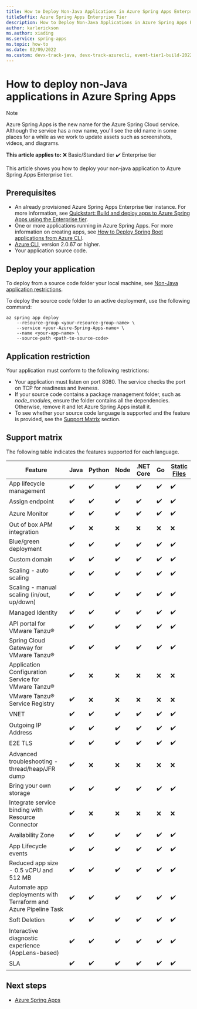 ```yaml
---
title: How to Deploy Non-Java Applications in Azure Spring Apps Enterprise Tier
titleSuffix: Azure Spring Apps Enterprise Tier
description: How to Deploy Non-Java Applications in Azure Spring Apps Enterprise Tier
author: karlerickson
ms.author: xiading
ms.service: spring-apps
ms.topic: how-to
ms.date: 02/09/2022
ms.custom: devx-track-java, devx-track-azurecli, event-tier1-build-2022
---
```


# How to deploy non-Java applications in Azure Spring Apps

> [!NOTE]
> Azure Spring Apps is the new name for the Azure Spring Cloud service. Although the service has a new name, you'll see the old name in some places for a while as we work to update assets such as screenshots, videos, and diagrams.

**This article applies to:** ❌ Basic/Standard tier ✔️ Enterprise tier

This article shows you how to deploy your non-java application to Azure Spring Apps Enterprise tier.

## Prerequisites

- An already provisioned Azure Spring Apps Enterprise tier instance. For more information, see [Quickstart: Build and deploy apps to Azure Spring Apps using the Enterprise tier](quickstart-deploy-apps-enterprise.md).
- One or more applications running in Azure Spring Apps. For more information on creating apps, see [How to Deploy Spring Boot applications from Azure CLI](./how-to-launch-from-source.md).
- [Azure CLI](/cli/azure/install-azure-cli), version 2.0.67 or higher.
- Your application source code.

## Deploy your application

To deploy from a source code folder your local machine, see [Non-Java application restrictions](#application-restriction).

To deploy the source code folder to an active deployment, use the following command:

```azurecli
az spring app deploy
    --resource-group <your-resource-group-name> \
    --service <your-Azure-Spring-Apps-name> \
    --name <your-app-name> \
    --source-path <path-to-source-code>
```

## Application restriction

Your application must conform to the following restrictions:

- Your application must listen on port 8080. The service checks the port on TCP for readiness and liveness.
- If your source code contains a package management folder, such as *node_modules*, ensure the folder contains all the dependencies. Otherwise, remove it and let Azure Spring Apps install it.
- To see whether your source code language is supported and the feature is provided, see the [Support Matrix](#support-matrix) section.

## Support matrix

The following table indicates the features supported for each language.

| Feature                                                         | Java | Python | Node | .NET Core | Go |[Static Files](how-to-enterprise-deploy-static-file.md)|
|-----------------------------------------------------------------|------|--------|------|-----------|----|-----------|
| App lifecycle management                                        | ✔️   | ✔️    | ✔️   | ✔️       | ✔️ | ✔️       |
| Assign endpoint                                                 | ✔️   | ✔️    | ✔️   | ✔️       | ✔️ | ✔️       |
| Azure Monitor                                                   | ✔️   | ✔️    | ✔️   | ✔️       | ✔️ | ✔️       |
| Out of box APM integration                                      | ✔️   | ❌    | ❌   | ❌       | ❌ | ❌       |
| Blue/green deployment                                           | ✔️   | ✔️    | ✔️   | ✔️       | ✔️ | ✔️       |
| Custom domain                                                   | ✔️   | ✔️    | ✔️   | ✔️       | ✔️ | ✔️       |
| Scaling - auto scaling                                          | ✔️   | ✔️    | ✔️   | ✔️       | ✔️ | ✔️       |
| Scaling - manual scaling (in/out, up/down)                      | ✔️   | ✔️    | ✔️   | ✔️       | ✔️ | ✔️       |
| Managed Identity                                                | ✔️   | ✔️    | ✔️   | ✔️       | ✔️ | ✔️       |
| API portal for VMware Tanzu®                                    | ✔️   | ✔️    | ✔️   | ✔️       | ✔️ | ✔️       |
| Spring Cloud Gateway for VMware Tanzu®                          | ✔️   | ✔️    | ✔️   | ✔️       | ✔️ | ✔️       |
| Application Configuration Service for VMware Tanzu®             | ✔️   | ❌    | ❌   | ❌       | ❌ | ❌       |
| VMware Tanzu® Service Registry                                  | ✔️   | ❌    | ❌   | ❌       | ❌ | ❌       |
| VNET                                                            | ✔️   | ✔️    | ✔️   | ✔️       | ✔️ | ✔️       |
| Outgoing IP Address                                             | ✔️   | ✔️    | ✔️   | ✔️       | ✔️ | ✔️       |
| E2E TLS                                                         | ✔️   | ✔️    | ✔️   | ✔️       | ✔️ | ✔️       |
| Advanced troubleshooting - thread/heap/JFR dump                 | ✔️   | ❌    | ❌   | ❌       | ❌ | ❌       |
| Bring your own storage                                          | ✔️   | ✔️    | ✔️   | ✔️       | ✔️ | ✔️       |
| Integrate service binding with Resource Connector               | ✔️   | ❌    | ❌   | ❌       | ❌ | ❌       |
| Availability Zone                                               | ✔️   | ✔️    | ✔️   | ✔️       | ✔️ | ✔️       |
| App Lifecycle events                                            | ✔️   | ✔️    | ✔️   | ✔️       | ✔️ | ✔️       |
| Reduced app size - 0.5 vCPU and 512 MB                          | ✔️   | ✔️    | ✔️   | ✔️       | ✔️ | ✔️       |
| Automate app deployments with Terraform and Azure Pipeline Task | ✔️   | ✔️    | ✔️   | ✔️       | ✔️ | ✔️       |
| Soft Deletion                                                   | ✔️   | ✔️    | ✔️   | ✔️       | ✔️ | ✔️       |
| Interactive diagnostic experience (AppLens-based)               | ✔️   | ✔️    | ✔️   | ✔️       | ✔️ | ✔️       |
| SLA                                                             | ✔️   | ✔️    | ✔️   | ✔️       | ✔️ | ✔️       |

## Next steps

- [Azure Spring Apps](index.yml)
